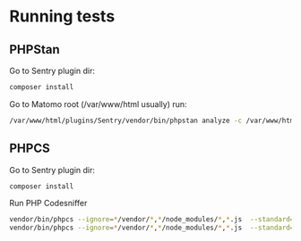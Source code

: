 # Running tests

## PHPStan

Go to Sentry plugin dir:

```bash
composer install
```

Go to Matomo root (/var/www/html usually) run:

```bash
/var/www/html/plugins/Sentry/vendor/bin/phpstan analyze -c /var/www/html/plugins/Sentry/tests/phpstan.neon --level=5 /var/www/html/plugins/Sentry
```

## PHPCS

Go to Sentry plugin dir:

```bash
composer install
```

Run PHP Codesniffer

```bash
vendor/bin/phpcs --ignore=*/vendor/*,*/node_modules/*,*.js  --standard=PSR2 .
vendor/bin/phpcs --ignore=*/vendor/*,*/node_modules/*,*.js  --standard=PSR12 .
```
